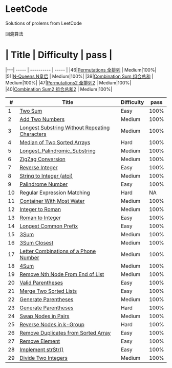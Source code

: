 # LeetCode
Solutions of prolems from LeetCode

回溯算法
 # | Title | Difficulty |  pass |
|---| ----- | ---------- | ----- |
|46|[Permutations 全排列](https://github.com/Dod-o/LeetCode/blob/master/1-10/1.Two_Sum.py) | Medium|100%|
|51|[N-Queens N皇后](https://github.com/Dod-o/LeetCode/blob/master/1-10/2.Add_Two_Numbers.py) | Medium|100%|
|39|[Combination Sum 组合总和](https://github.com/Dod-o/LeetCode/blob/master/1-10/2.Add_Two_Numbers.py) | Medium|100%|
|47|[Permutations2 全排列2](https://github.com/Dod-o/LeetCode/blob/master/1-10/1.Two_Sum.py) | Medium|100%|
|40|[Combination Sum2 组合总和2](https://github.com/Dod-o/LeetCode/blob/master/1-10/2.Add_Two_Numbers.py) | Medium|100%|


| # | Title | Difficulty |  pass |
|---| ----- | ---------- | ----- |
|1|[Two Sum](https://github.com/Dod-o/LeetCode/blob/master/1-10/1.Two_Sum.py) | Easy|100%|
|2|[Add Two Numbers](https://github.com/Dod-o/LeetCode/blob/master/1-10/2.Add_Two_Numbers.py) | Medium|100%|
|3|[Longest Substring Without Repeating Characters](https://github.com/Dod-o/LeetCode/blob/master/1-10/3.Longest_Substring_Without_Repeating_Characters.py) | Medium|100%|
|4|[Median of Two Sorted Arrays  ](https://github.com/Dod-o/LeetCode/blob/master/1-10/4.Median_of_Two_Sorted_Arrays.py) | Hard|100%|
|5|[Longest_Palindromic_Substring](https://github.com/Dod-o/LeetCode/blob/master/1-10/5.Longest_Palindromic_Substring.py) | Medium|100%|
|6|[ZigZag Conversion](https://github.com/Dod-o/LeetCode/blob/master/1-10/6.ZigZag_Conversion.py) | Medium|100%|
|7|[Reverse Integer](https://github.com/Dod-o/LeetCode/blob/master/1-10/7.Reverse_Integer.py) | Easy|100%|
|8|[String to Integer (atoi)](https://github.com/Dod-o/LeetCode/blob/master/1-10/8.String_to_Integer_(atoi).py) | Medium|100%|
|9|[Palindrome Number](https://github.com/Dod-o/LeetCode/blob/master/1-10/9.Palindrome_Number.py) | Easy|100%|
|10| Regular Expression Matching| Hard| NA|
|11|[Container With Most Water](https://github.com/Dod-o/LeetCode/blob/master/11-20/11.Container_With_Most_Water.py) | Medium|100%|
|12|[Integer to Roman](https://github.com/Dod-o/LeetCode/blob/master/11-20/12.Integer%20to%20Roman.py) | Medium|100%|
|13|[Roman to Integer](https://github.com/Dod-o/LeetCode/blob/master/11-20/13.Roman_to_Integer.py) | Easy|100%|
|14|[Longest Common Prefix](https://github.com/Dod-o/LeetCode/blob/master/11-20/14.Longest_Common_Prefix.py) | Easy|100%|
|15|[3Sum](https://github.com/Dod-o/LeetCode/blob/master/11-20/15.3Sum.py) | Medium|100%|
|16|[3Sum Closest](https://github.com/Dod-o/LeetCode/blob/master/11-20/16.3Sum_Closest.py) | Medium|100%|
|17|[Letter Combinations of a Phone Number](https://github.com/Dod-o/LeetCode/blob/master/11-20/17.Letter_Combinations_of_a_Phone_Number.py) | Medium|100%|
|18|[4Sum](https://github.com/Dod-o/LeetCode/blob/master/11-20/18.4Sum.py) | Medium|100%|
|19|[Remove Nth Node From End of List](https://github.com/Dod-o/LeetCode/blob/master/11-20/19.Remove_Nth_Node_From_End_of_List.py) | Medium|100%|
|20|[Valid Parentheses](https://github.com/Dod-o/LeetCode/blob/master/11-20/20.Valid_Parentheses.py) | Easy|100%|
|21|[Merge Two Sorted Lists](https://github.com/Dod-o/LeetCode/blob/master/21-30/21.%20Merge_Two_Sorted_Lists.py) | Easy|100%|
|22|[Generate Parentheses](https://github.com/Dod-o/LeetCode/blob/master/21-30/22.%20Generate_Parentheses.py) | Medium|100%|
|23|[Generate Parentheses](https://github.com/Dod-o/LeetCode/blob/master/21-30/23.%20Merge_k_Sorted_Lists.py) | Hard|100%|
|24|[Swap Nodes in Pairs](https://github.com/Dod-o/LeetCode/blob/master/21-30/24.%20Swap_Nodes_in_Pairs.py) | Medium|100%|
|25|[Reverse Nodes in k-Group](https://github.com/Dod-o/LeetCode/blob/master/21-30/25.%20Reverse_Nodes_in_k-Group.py) | Hard|100%|
|26|[Remove Duplicates from Sorted Array](https://github.com/Dod-o/LeetCode/blob/master/21-30/26.%20Remove_Duplicates_from_Sorted_Array.py) | Easy|100%|
|27|[Remove Element](https://github.com/Dod-o/LeetCode/blob/master/21-30/27.%20Remove_Element.py) | Easy|100%|
|28|[Implement strStr()](https://github.com/Dod-o/LeetCode/blob/master/21-30/28.%20Implement_strStr().py) | Easy|100%|
|29|[Divide Two Integers](https://github.com/Dod-o/LeetCode/blob/master/21-30/29.%20Divide_Two_Integers.py) | Medium|100%|
